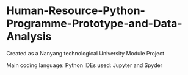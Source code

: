 # Human-Resource-Python-Programme-Prototype-and-Data-Analysis
Created as a Nanyang technological University Module Project

Main coding language: Python
IDEs used: Jupyter and Spyder
